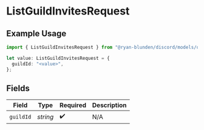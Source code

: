 # ListGuildInvitesRequest

## Example Usage

```typescript
import { ListGuildInvitesRequest } from "@ryan-blunden/discord/models/operations";

let value: ListGuildInvitesRequest = {
  guildId: "<value>",
};
```

## Fields

| Field              | Type               | Required           | Description        |
| ------------------ | ------------------ | ------------------ | ------------------ |
| `guildId`          | *string*           | :heavy_check_mark: | N/A                |